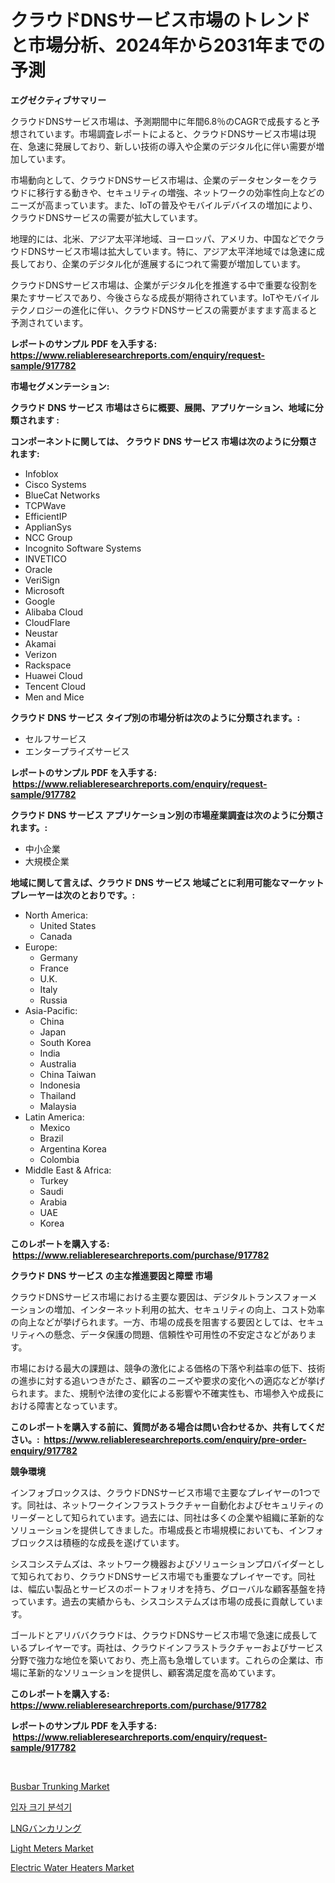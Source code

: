 <p><h1>クラウドDNSサービス市場のトレンドと市場分析、2024年から2031年までの予測</h1></p><p><strong>エグゼクティブサマリー</strong></p>
<p><p>クラウドDNSサービス市場は、予測期間中に年間6.8％のCAGRで成長すると予想されています。市場調査レポートによると、クラウドDNSサービス市場は現在、急速に発展しており、新しい技術の導入や企業のデジタル化に伴い需要が増加しています。</p><p>市場動向として、クラウドDNSサービス市場は、企業のデータセンターをクラウドに移行する動きや、セキュリティの増強、ネットワークの効率性向上などのニーズが高まっています。また、IoTの普及やモバイルデバイスの増加により、クラウドDNSサービスの需要が拡大しています。</p><p>地理的には、北米、アジア太平洋地域、ヨーロッパ、アメリカ、中国などでクラウドDNSサービス市場は拡大しています。特に、アジア太平洋地域では急速に成長しており、企業のデジタル化が進展するにつれて需要が増加しています。</p><p>クラウドDNSサービス市場は、企業がデジタル化を推進する中で重要な役割を果たすサービスであり、今後さらなる成長が期待されています。IoTやモバイルテクノロジーの進化に伴い、クラウドDNSサービスの需要がますます高まると予測されています。</p></p>
<p><strong>レポートのサンプル PDF を入手する: <a href="https://www.reliableresearchreports.com/enquiry/request-sample/917782">https://www.reliableresearchreports.com/enquiry/request-sample/917782</a></strong></p>
<p><strong>市場セグメンテーション:</strong></p>
<p><strong> クラウド DNS サービス 市場はさらに概要、展開、アプリケーション、地域に分類されます :</strong></p>
<p><strong>コンポーネントに関しては、 クラウド DNS サービス 市場は次のように分類されます: &nbsp;</strong></p>
<p><ul><li>Infoblox</li><li>Cisco Systems</li><li>BlueCat Networks</li><li>TCPWave</li><li>EfficientIP</li><li>ApplianSys</li><li>NCC Group</li><li>Incognito Software Systems</li><li>INVETICO</li><li>Oracle</li><li>VeriSign</li><li>Microsoft</li><li>Google</li><li>Alibaba Cloud</li><li>CloudFlare</li><li>Neustar</li><li>Akamai</li><li>Verizon</li><li>Rackspace</li><li>Huawei Cloud</li><li>Tencent Cloud</li><li>Men and Mice</li></ul></p>
<p><strong> クラウド DNS サービス タイプ別の市場分析は次のように分類されます。:</strong></p>
<p><ul><li>セルフサービス</li><li>エンタープライズサービス</li></ul></p>
<p><strong>レポートのサンプル PDF を入手する: &nbsp;<a href="https://www.reliableresearchreports.com/enquiry/request-sample/917782">https://www.reliableresearchreports.com/enquiry/request-sample/917782</a></strong></p>
<p><strong> クラウド DNS サービス アプリケーション別の市場産業調査は次のように分類されます。:</strong></p>
<p><ul><li>中小企業</li><li>大規模企業</li></ul></p>
<p><strong>地域に関して言えば、クラウド DNS サービス 地域ごとに利用可能なマーケットプレーヤーは次のとおりです。:</strong></p>
<p><ul>
    <li>
        North America:
        <ul>
            <li>United States</li>
            <li>Canada</li>
        </ul>
    </li>
    <li>
        Europe:
        <ul>
            <li>Germany</li>
            <li>France</li>
            <li>U.K.</li>
            <li>Italy</li>
            <li>Russia</li>
        </ul>
    </li>
    <li>
        Asia-Pacific:
        <ul>
            <li>China</li>
            <li>Japan</li>
            <li>South Korea</li>
            <li>India</li>
            <li>Australia</li>
            <li>China Taiwan</li>
            <li>Indonesia</li>
            <li>Thailand</li>
            <li>Malaysia</li>
        </ul>
    </li>
    <li>
        Latin America:
        <ul>
            <li>Mexico</li>
            <li>Brazil</li>
            <li>Argentina Korea</li>
            <li>Colombia</li>
        </ul>
    </li>
    <li>
        Middle East & Africa:
        <ul>
            <li>Turkey</li>
            <li>Saudi</li>
            <li>Arabia</li>
            <li>UAE</li>
            <li>Korea</li>
        </ul>
    </li>
    </ul></p>
<p><strong>このレポートを購入する: &nbsp;<a href="https://www.reliableresearchreports.com/purchase/917782">https://www.reliableresearchreports.com/purchase/917782</a></strong></p>
<p><strong>クラウド DNS サービス の主な推進要因と障壁 市場</strong></p>
<p><p>クラウドDNSサービス市場における主要な要因は、デジタルトランスフォーメーションの増加、インターネット利用の拡大、セキュリティの向上、コスト効率の向上などが挙げられます。一方、市場の成長を阻害する要因としては、セキュリティへの懸念、データ保護の問題、信頼性や可用性の不安定さなどがあります。</p><p>市場における最大の課題は、競争の激化による価格の下落や利益率の低下、技術の進歩に対する追いつきがたさ、顧客のニーズや要求の変化への適応などが挙げられます。また、規制や法律の変化による影響や不確実性も、市場参入や成長における障害となっています。</p></p>
<p><strong>このレポートを購入する前に、質問がある場合は問い合わせるか、共有してください。:&nbsp; <a href="https://www.reliableresearchreports.com/enquiry/pre-order-enquiry/917782">https://www.reliableresearchreports.com/enquiry/pre-order-enquiry/917782</a></strong></p>
<p><strong>競争環境</strong></p>
<p><p>インフォブロックスは、クラウドDNSサービス市場で主要なプレイヤーの1つです。同社は、ネットワークインフラストラクチャー自動化およびセキュリティのリーダーとして知られています。過去には、同社は多くの企業や組織に革新的なソリューションを提供してきました。市場成長と市場規模においても、インフォブロックスは積極的な成長を遂げています。</p><p>シスコシステムズは、ネットワーク機器およびソリューションプロバイダーとして知られており、クラウドDNSサービス市場でも重要なプレイヤーです。同社は、幅広い製品とサービスのポートフォリオを持ち、グローバルな顧客基盤を持っています。過去の実績からも、シスコシステムズは市場の成長に貢献しています。</p><p>ゴールドとアリババクラウドは、クラウドDNSサービス市場で急速に成長しているプレイヤーです。両社は、クラウドインフラストラクチャーおよびサービス分野で強力な地位を築いており、売上高も急増しています。これらの企業は、市場に革新的なソリューションを提供し、顧客満足度を高めています。</p></p>
<p><strong>このレポートを購入する: &nbsp; <a href="https://www.reliableresearchreports.com/purchase/917782">https://www.reliableresearchreports.com/purchase/917782</a></strong></p>
<p><strong>レポートのサンプル PDF を入手する: &nbsp;<a href="https://www.reliableresearchreports.com/enquiry/request-sample/917782">https://www.reliableresearchreports.com/enquiry/request-sample/917782</a></strong><strong></strong></p>
<p>&nbsp;</p>
<p><p><a href="https://view.publitas.com/reportprime-1/busbar-trunking-market-offer-valuable-insights-into-market-size-market-share-market-trends-and-projections-spanning-from-2024-to-2031/">Busbar Trunking Market</a></p><p><a href="https://medium.com/@theodoretse_77468/%EC%9E%85%EC%9E%90-%ED%81%AC%EA%B8%B0-%EB%B6%84%EC%84%9D%EA%B8%B0-%EC%8B%9C%EC%9E%A5%EC%9D%84-%EB%B6%84%EC%84%9D-%EA%B8%80%EB%A1%9C%EB%B2%8C-%EC%82%B0%EC%97%85-%EC%A0%84%EB%A7%9D-%EB%B0%8F-%EC%98%88%EC%B8%A1-2024%EB%85%84%EB%B6%80%ED%84%B0-2031%EB%85%84-ca42606f99ab">입자 크기 분석기</a></p><p><a href="https://medium.com/@javiermante/lng%E3%83%90%E3%83%B3%E3%82%AB%E3%83%AA%E3%83%B3%E3%82%B0%E5%B8%82%E5%A0%B4%E8%AA%BF%E6%9F%BB%E3%83%AC%E3%83%9D%E3%83%BC%E3%83%88-%E3%81%9D%E3%81%AE%E6%AD%B4%E5%8F%B2%E3%81%A82024%E5%B9%B4%E3%81%8B%E3%82%892031%E5%B9%B4%E3%81%BE%E3%81%A7%E3%81%AE%E4%BA%88%E6%B8%AC-2ee25bc4e17d">LNGバンカリング</a></p><p><a href="https://zircon-bluebell-299.notion.site/Light-Meters-Market-Research-Report-Provides-thorough-Industry-Overview-which-offers-an-In-Depth-An-33594473e45e46a9bb6dc9396c66daf9">Light Meters Market</a></p><p><a href="https://view.publitas.com/reportprime-1/electric-water-heaters-market-challenges-opportunities-and-growth-drivers-and-major-market-players-forecasted-for-period-from-2024-2031/">Electric Water Heaters Market</a></p></p>